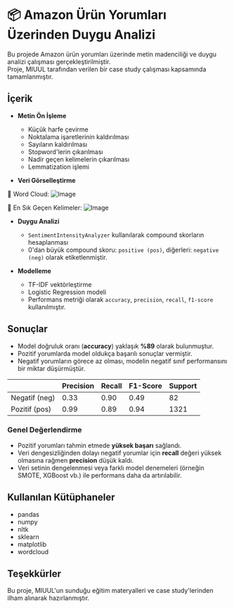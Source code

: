 # 📦 Amazon Ürün Yorumları Üzerinden Duygu Analizi

Bu projede Amazon ürün yorumları üzerinde metin madenciliği ve duygu analizi çalışması gerçekleştirilmiştir.  
Proje, MIUUL tarafından verilen bir case study çalışması kapsamında tamamlanmıştır.

## İçerik

- **Metin Ön İşleme**
  - Küçük harfe çevirme
  - Noktalama işaretlerinin kaldırılması
  - Sayıların kaldırılması
  - Stopword'lerin çıkarılması
  - Nadir geçen kelimelerin çıkarılması
  - Lemmatization işlemi
  
- **Veri Görselleştirme**

📌 Word Cloud:
![Image](https://github.com/user-attachments/assets/008b2c6a-e35f-4fa5-86e6-58e9efb827eb)

📌 En Sık Geçen Kelimeler:
![Image](https://github.com/user-attachments/assets/a8d09072-a5cb-402e-8c41-29caf7bb3b43)

- **Duygu Analizi**
  - `SentimentIntensityAnalyzer` kullanılarak compound skorların hesaplanması
  - 0'dan büyük compound skoru: `positive (pos)`, diğerleri: `negative (neg)` olarak etiketlenmiştir.

- **Modelleme**
  - TF-IDF vektörleştirme
  - Logistic Regression modeli
  - Performans metriği olarak `accuracy`, `precision`, `recall`, `f1-score` kullanılmıştır.

## Sonuçlar

- Model doğruluk oranı (**accuracy**) yaklaşık **%89** olarak bulunmuştur.
- Pozitif yorumlarda model oldukça başarılı sonuçlar vermiştir.
- Negatif yorumların görece az olması, modelin negatif sınıf performansını bir miktar düşürmüştür.

|              | Precision | Recall | F1-Score | Support |
|--------------|-----------|--------|----------|---------|
| Negatif (neg) | 0.33      | 0.90   | 0.49     | 82      |
| Pozitif (pos) | 0.99      | 0.89   | 0.94     | 1321    |

### Genel Değerlendirme

- Pozitif yorumları tahmin etmede **yüksek başarı** sağlandı.
- Veri dengesizliğinden dolayı negatif yorumlar için **recall** değeri yüksek olmasına rağmen **precision** düşük kaldı.
- Veri setinin dengelenmesi veya farklı model denemeleri (örneğin SMOTE, XGBoost vb.) ile performans daha da artırılabilir.

## Kullanılan Kütüphaneler

- pandas
- numpy
- nltk
- sklearn
- matplotlib
- wordcloud

## Teşekkürler

Bu proje, MIUUL'un sunduğu eğitim materyalleri ve case study'lerinden ilham alınarak hazırlanmıştır.
